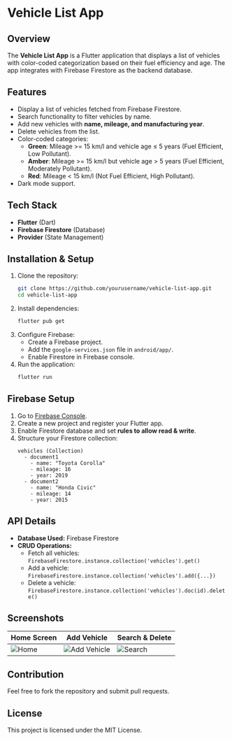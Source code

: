 # Vehicle List App

## Overview
The **Vehicle List App** is a Flutter application that displays a list of vehicles with color-coded categorization based on their fuel efficiency and age. The app integrates with Firebase Firestore as the backend database.

## Features
- Display a list of vehicles fetched from Firebase Firestore.
- Search functionality to filter vehicles by name.
- Add new vehicles with **name, mileage, and manufacturing year**.
- Delete vehicles from the list.
- Color-coded categories:
    - **Green**: Mileage >= 15 km/l and vehicle age ≤ 5 years (Fuel Efficient, Low Pollutant).
    - **Amber**: Mileage >= 15 km/l but vehicle age > 5 years (Fuel Efficient, Moderately Pollutant).
    - **Red**: Mileage < 15 km/l (Not Fuel Efficient, High Pollutant).
- Dark mode support.

## Tech Stack
- **Flutter** (Dart)
- **Firebase Firestore** (Database)
- **Provider** (State Management)

## Installation & Setup
1. Clone the repository:
   ```sh
   git clone https://github.com/yourusername/vehicle-list-app.git
   cd vehicle-list-app
   ```
2. Install dependencies:
   ```sh
   flutter pub get
   ```
3. Configure Firebase:
    - Create a Firebase project.
    - Add the `google-services.json` file in `android/app/`.
    - Enable Firestore in Firebase console.
4. Run the application:
   ```sh
   flutter run
   ```

## Firebase Setup
1. Go to [Firebase Console](https://console.firebase.google.com/).
2. Create a new project and register your Flutter app.
3. Enable Firestore database and set **rules to allow read & write**.
4. Structure your Firestore collection:
   ```
   vehicles (Collection)
     - document1
       - name: "Toyota Corolla"
       - mileage: 16
       - year: 2019
     - document2
       - name: "Honda Civic"
       - mileage: 14
       - year: 2015
   ```

## API Details
- **Database Used:** Firebase Firestore
- **CRUD Operations:**
    - Fetch all vehicles: `FirebaseFirestore.instance.collection('vehicles').get()`
    - Add a vehicle: `FirebaseFirestore.instance.collection('vehicles').add({...})`
    - Delete a vehicle: `FirebaseFirestore.instance.collection('vehicles').doc(id).delete()`

## Screenshots
| Home Screen | Add Vehicle | Search & Delete |
|------------|------------|----------------|
| ![Home](assets/screens/home.png) | ![Add Vehicle](assets/screens/add_vehicle.png) | ![Search](assets/screens/search_delete.png) |

## Contribution
Feel free to fork the repository and submit pull requests.

## License
This project is licensed under the MIT License.
